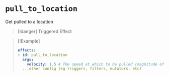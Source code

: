 # `pull_to_location`

Get pulled to a location

> [!danger] Triggered Effect

> [!Example]
> ```yaml
> effects:
> - id: pull_to_location
>   args:
>     velocity: 1.5 # The speed at which to be pulled (magnitude of the velocity vector)
>   ...other config (eg triggers, filters, mutators, etc)
> ```
